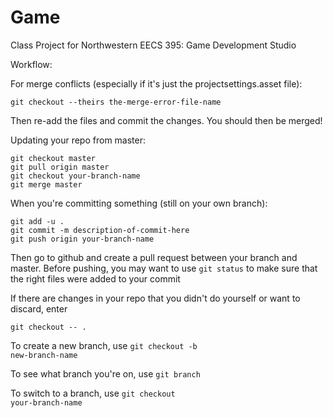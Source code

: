 # Game

Class Project for Northwestern EECS 395: Game Development Studio




Workflow:

For merge conflicts (especially if it's just the projectsettings.asset file):
    
    git checkout --theirs the-merge-error-file-name

Then re-add the files and commit the changes. You should then be merged!

Updating your repo from master:

    git checkout master
    git pull origin master
    git checkout your-branch-name
    git merge master
  
When you're committing something (still on your own branch):

    git add -u .
    git commit -m description-of-commit-here
    git push origin your-branch-name
  
Then go to github and create a pull request between your branch and master. Before pushing, you may want to use <code>git status</code> to make sure that the right files were added to your commit

If there are changes in your repo that you didn't do yourself or want to discard, enter
    
    git checkout -- .

To create a new branch, use <code>git checkout -b new-branch-name</code>

To see what branch you're on, use <code>git branch</code>

To switch to a branch, use <code>git checkout your-branch-name</code>


